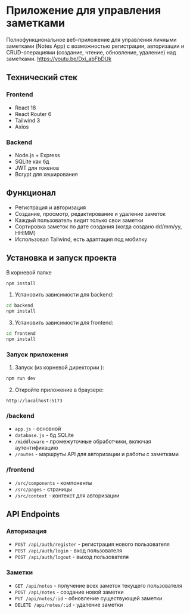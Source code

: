 ﻿# Приложение для управления заметками
Полнофункциональное веб-приложение для управления личными заметками (Notes App) с возможностью регистрации, авторизации и CRUD-операциями (создание, чтение, обновление, удаление) над заметками.
https://youtu.be/Dxi_abFbDUk
## Технический стек
### Frontend
- React 18
- React Router 6
- Tailwind 3
- Axios

### Backend
- Node.js + Express
- SQLite как бд
- JWT для токенов
- Bcrypt для хеширования 

## Функционал
- Регистрация и авторизация
- Создание, просмотр, редактирование и удаление заметок
- Каждый пользователь видит только свои заметки
- Сортировка заметок по дате создания (когда создано dd/mm/yy, HH:MM)
- Использовал Tailwind, есть адаптация под мобилку

## Установка и запуск проекта
В корневой папке
````bash
npm install
````
1. Установить зависимости для backend:
```bash
cd backend
npm install
```

3. Установить зависимости для frontend:
```bash
cd frontend
npm install
```

### Запуск приложения

1. Запуск (из корневой директории ):
```bash
npm run dev
```
2. Откройте приложение в браузере:
```
http://localhost:5173
```

### /backend
- `app.js` - основной
- `database.js` - бд SQLite
- `/middleware` - промежуточные обработчики, включая аутентификацию
- `/routes` - маршруты API для авторизации и работы с заметками

### /frontend
- `/src/components` - компоненты
- `/src/pages` - страницы
- `/src/context` - контекст для авторизации

## API Endpoints

### Авторизация
- `POST /api/auth/register` - регистрация нового пользователя
- `POST /api/auth/login` - вход пользователя
- `POST /api/auth/logout` - выход пользователя

### Заметки
- `GET /api/notes` - получение всех заметок текущего пользователя
- `POST /api/notes` - создание новой заметки
- `PUT /api/notes/:id` - обновление существующей заметки
- `DELETE /api/notes/:id` - удаление заметки

